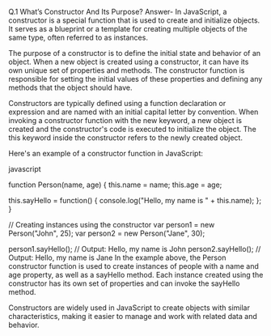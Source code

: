 Q.1 What’s Constructor And Its Purpose?
Answer- 
In JavaScript, a constructor is a special function that is used to create and initialize objects. It serves as a blueprint or a template for creating multiple objects of the same type, often referred to as instances.

The purpose of a constructor is to define the initial state and behavior of an object. When a new object is created using a constructor, it can have its own unique set of properties and methods. The constructor function is responsible for setting the initial values of these properties and defining any methods that the object should have.

Constructors are typically defined using a function declaration or expression and are named with an initial capital letter by convention. When invoking a constructor function with the new keyword, a new object is created and the constructor's code is executed to initialize the object. The this keyword inside the constructor refers to the newly created object.

Here's an example of a constructor function in JavaScript:

javascript

function Person(name, age) {
  this.name = name;
  this.age = age;
  
  this.sayHello = function() {
    console.log("Hello, my name is " + this.name);
  };
}

// Creating instances using the constructor
var person1 = new Person("John", 25);
var person2 = new Person("Jane", 30);

person1.sayHello(); // Output: Hello, my name is John
person2.sayHello(); // Output: Hello, my name is Jane
In the example above, the Person constructor function is used to create instances of people with a name and age property, as well as a sayHello method. Each instance created using the constructor has its own set of properties and can invoke the sayHello method.

Constructors are widely used in JavaScript to create objects with similar characteristics, making it easier to manage and work with related data and behavior.